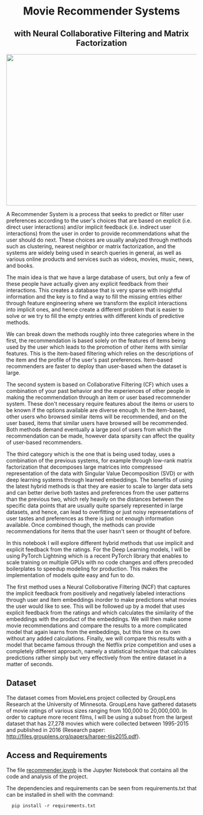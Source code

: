 <h1 align='center'>Movie Recommender Systems</h1>
<h2 align='center'>with Neural Collaborative Filtering and Matrix Factorization</h2>

<p align='center'>
      <img
           width='1000'
           height='400'
           src='https://github.com/jajokine/Recommender-Systems/blob/main/Images/movies.png'
      >
</p>

A Recommender System is a process that seeks to predict or filter user preferences according to the user's choices that are based on explicit (i.e. direct user interactions) and/or implicit feedback (i.e. indirect user interactions) from the user in order to provide recommendations what the user should do next. These choices are usually analyzed through methods such as clustering, nearest neighbor or matrix factorization, and the systems are widely being used in search queries in general, as well as various online products and services such as videos, movies, music, news, and books.

The main idea is that we have a large database of users, but only a few of these people have actually given any explicit feedback from their interactions. This creates a database that is very sparse with insightful information and the key is to find a way to fill the missing entries either through feature engineering where we transform the explicit interactions into implicit ones, and hence create a different problem that is easier to solve or we try to fill the empty entries with different kinds of predictive methods.  

We can break down the methods roughly into three categories where in the first, the recommendation is based solely on the features of items being used by the user which leads to the promotion of other items with similar features. This is the item-based filtering which relies on the descriptions of the item and the profile of the user's past preferences. Item-based recommenders are faster to deploy than user-based when the dataset is large. 

The second system is based on Collaborative Filtering (CF) which uses a combination of your past behavior and the experiences of other people in making the recommendation through an item or user based recommender system. These don't necessary require features about the items or users to be known if the options available are diverse enough.  In the item-based, other users who browsed similar items will be recommended, and on the user based, items that similar users have browsed will be recommended. Both methods demand eventually a large pool of users from which the recommendation can be made, however data sparsity can affect the quality of user-based recommenders.

The third category which is the one that is being used today, uses a combination of the previous systems, for example through low-rank matrix factorization that decomposes large matrices into compressed representation of the data with Singular Value Decomposition (SVD) or with deep learning systems through learned embeddings. The benefits of using the latest hybrid methods is that they are easier to scale to larger data sets and can better derive both tastes and preferences from the user patterns than the previous two, which rely heavily on the distances between the specific data points that are usually quite sparsely represented in large datasets, and hence, can lead to overfitting or just noisy representations of user tastes and preferences as there is just not enough information available. Once combined though, the methods can provide recommendations for items that the user hasn't seen or thought of before.

In this notebook I will explore different hybrid methods that use implicit and explicit feedback from the ratings. For the Deep Learning models, I will be using PyTorch Lightning which is a recent PyTorch library that enables to scale training on multiple GPUs with no code changes and offers precoded boilerplates to speedup modeling for production. This makes the implementation of models quite easy and fun to do.

The first method uses a Neural Colloborative Filtering (NCF) that captures the implicit feedback from positively and negatively labeled interactions through user and item embeddings inorder to make predictions what movies the user would like to see. This will be followed up by a model that uses explicit feedback from the ratings and which calculates the similarity of the embeddings with the product of the embeddings. We will then make some movie recommendations and compare the results to a more complicated model that again learns from the embeddings, but this time on its own without any added calculations. Finally, we will compare this results with a model that became famous through the Netflix prize competition and uses a completely different approach, namely a statistical technique that calculates predictions rather simply but very effectively from the entire dataset in a matter of seconds. 

## Dataset

The dataset comes from MovieLens project collected by GroupLens Research at the University of Minnesota. GroupLens have gathered datasets of movie ratings of various sizes ranging from 100,000 to 20,000,000. In order to capture more recent films, I will be using a subset from the largest dataset that has 27,278 movies which were collected between 1995-2015 and published in 2016 (Research paper: http://files.grouplens.org/papers/harper-tiis2015.pdf).

## Access and Requirements

The file [recommender.ipynb](https://github.com/jajokine/Recommender-Systems/blob/main/recommender.ipynb) is the Jupyter Notebook that contains all the code and analysis of the project.

The dependencies and requirements can be seen from requirements.txt that can be installed in shell with the command:

      pip install -r requirements.txt
